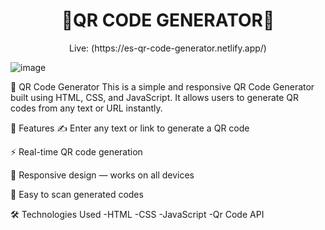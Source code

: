 <h1 align="center">
🤖QR CODE GENERATOR🚀
</h1>
<p align="center">Live: (https://es-qr-code-generator.netlify.app/)</p>

![image](https://github.com/user-attachments/assets/9d29451b-b4ee-49ea-bb39-467ae19beac9)


📱 QR Code Generator
This is a simple and responsive QR Code Generator built using HTML, CSS, and JavaScript.
It allows users to generate QR codes from any text or URL instantly.

🚀 Features
✍️ Enter any text or link to generate a QR code

⚡ Real-time QR code generation

📱 Responsive design — works on all devices

💾 Easy to scan generated codes

🛠️ Technologies Used
-HTML
-CSS
-JavaScript
-Qr Code API
